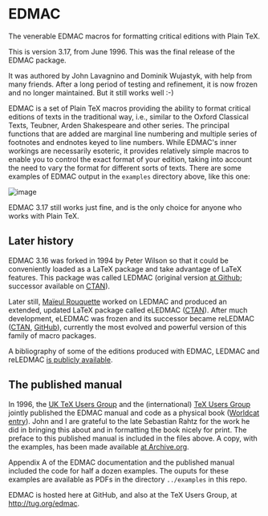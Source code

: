 # EDMAC
The venerable EDMAC macros for formatting critical editions with Plain TeX.

This is version 3.17, from June 1996.  This was the final release of the EDMAC package.

It was authored by John Lavagnino and Dominik Wujastyk, with help from many friends.  After a long period of testing and refinement, it is now frozen and no longer maintained.  But it still works well :-)

EDMAC is a set of Plain TeX macros providing the ability to format critical editions of texts in the traditional way, i.e., similar to the Oxford Classical Texts, Teubner, Arden Shakespeare and other series. The principal functions that are added are marginal line numbering and multiple series of footnotes and endnotes keyed to line numbers. While EDMAC's inner workings are necessarily esoteric, it provides relatively simple macros to enable you to control the exact format of your edition, taking into account the need to vary the
format for different sorts of texts.  There are some examples of EDMAC output in the `examples` directory above, like this one:

![image](https://user-images.githubusercontent.com/762246/121459610-ce4f0900-c968-11eb-8cf4-dd052c8f48a6.png)

EDMAC 3.17 still works just fine, and is the only choice for anyone who works with Plain TeX.

## Later history 

EDMAC 3.16 was forked in 1994 by Peter Wilson so that it could be conveniently loaded as a LaTeX package and take advantage of LaTeX features. This package was called LEDMAC (original version [at Github](https://github.com/wujastyk/ledmac); successor available on [CTAN](https://www.ctan.org/pkg/ledmac)).

Later still, [Maïeul Rouquette](https://github.com/maieul) worked on LEDMAC and produced an extended, updated LaTeX package called eLEDMAC ([CTAN](https://www.ctan.org/pkg/eledmac)).  After much development, eLEDMAC was frozen and its successor became reLEDMAC ([CTAN](https://www.ctan.org/pkg/reledmac), [GitHub](https://github.com/maieul/ledmac)), currently the most evolved and powerful version of this family of macro packages.

A bibliography of some of the editions produced with EDMAC, LEDMAC and reLEDMAC [is publicly available](https://www.zotero.org/groups/209265/critical_editions_typeset_with_edmac_ledmac_eledmac_and_reledmac/library).

## The published manual

In 1996, the [UK TeX Users Group](http://uk.tug.org/) and the (international) [TeX Users Group](http://tug.org) jointly published the EDMAC manual and code as a physical book ([Worldcat entry](http://www.worldcat.org/oclc/38058109)). John and I are grateful to the late Sebastian Rahtz for the work he did in bringing this about and in formatting the book nicely for print. The preface to this published manual is included in the files above.  A copy, with the examples, has been made available [at Archive.org](ark:/13960/t10p7ch0w).

Appendix A of the EDMAC documentation and the published manual included the code for half a dozen examples.  The ouputs for these examples are available as PDFs in the directory `../examples` in this repo.

EDMAC is hosted here at GitHub, and also at the TeX Users Group, at http://tug.org/edmac.
